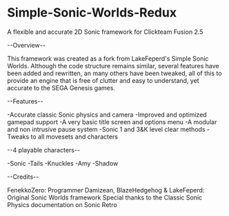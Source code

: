 # Simple-Sonic-Worlds-Redux
A flexible and accurate 2D Sonic framework for Clickteam Fusion 2.5

--Overview--

This framework was created as a fork from LakeFeperd's Simple Sonic Worlds. Although the code structure remains similar, several features have been added and rewritten, an many others have been tweaked, all of this to provide an engine that is free of clutter and easy to understand, yet accurate to the SEGA Genesis games.

--Features--

-Accurate classic Sonic physics and camera
-Improved and optimized gamepad support
-A very basic title screen and options menu
-A modular and non intrusive pause system
-Sonic 1 and 3&K level clear methods
-Tweaks to all movesets and characters

--4 playable characters--

  -Sonic
  -Tails
  -Knuckles
  -Amy
  -Shadow

  --Credits--

FenekkoZero: Programmer
Damizean, BlazeHedgehog & LakeFeperd: Original Sonic Worlds framework
Special thanks to the Classic Sonic Physics documentation on Sonic Retro
